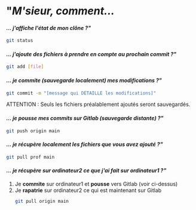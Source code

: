 "*M'sieur, comment...*
======================

#### *... j'affiche l'état de mon clône ?"*

```sh
git status
```

#### *... j'ajoute des fichiers à prendre en compte au prochain commit ?"*

```sh
git add [file]
```

#### *... je commite (sauvegarde localement) mes modifications ?"*

```sh
git commit -m "[message qui DÉTAILLE les modifications]"
```
ATTENTION : Seuls les fichiers préalablement ajoutés seront sauvegardés.

#### *... je pousse mes commits sur Gitlab (sauvegarde distante) ?"*

```sh
git push origin main
```

#### *... je récupère localement les fichiers que vous avez ajouté ?"*

```sh
git pull prof main
```

#### *... je récupère sur ordinateur2 ce que j'ai fait sur ordinateur1 ?"*

1. Je **commite** sur ordinateur1 et **pousse** vers Gitlab (voir ci-dessus)
2. Je **rapatrie** sur ordinateur2 ce qui est maintenant sur Gitlab
	```sh
	git pull origin main
	```
